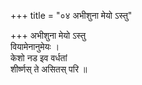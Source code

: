+++
title = "०४ अभीशुना मेयो ऽस्तु"

+++
अभीशुना मेयो ऽस्तु  
वियामेनानुमेयः ।  
केशो नड इव वर्धतां  
शीर्ष्णस् ते असितस् परि ॥